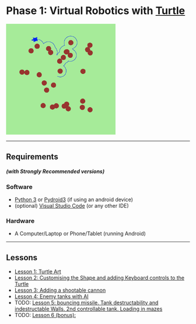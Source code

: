 # Phase 1: Virtual Robotics with [Turtle](https://docs.python.org/3/library/turtle.html)

<img src="turtles_screenshot.png" width="300">

---
## Requirements 
##### (with Strongly Recommended versions)
### Software
* [Python 3](https://www.python.org/download/releases/3.0/) or [Pydroid3](https://play.google.com/store/apps/details?id=ru.iiec.pydroid3&hl=en_GB&gl=US) (if using an android device)
* (optional) [Visual Studio Code](https://code.visualstudio.com/) (or any other IDE)
### Hardware
* A Computer/Laptop or Phone/Tablet (running Android)
--- 

## Lessons
* [Lesson 1: Turtle Art](lesson_1/README.md)
* [Lesson 2: Customising the Shape and adding Keyboard controls to the Turtle](lesson_2/README.md)
* [Lesson 3: Adding a shootable cannon](lesson_3/README.md)
* [Lesson 4: Enemy tanks with AI](lesson_4/README.md)
* TODO: [Lesson 5: bouncing missile. Tank destructability and indestructable Walls. 2nd controllable tank. Loading in mazes](lesson_5/README.md)
* TODO: [Lesson 6 (bonus):](lesson_6/README.md)